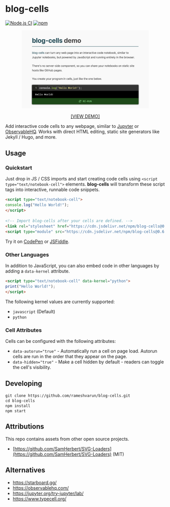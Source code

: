 # blog-cells
[![Node.js CI](https://github.com/rameshvarun/blog-cells/actions/workflows/node.js.yml/badge.svg)](https://github.com/rameshvarun/blog-cells/actions/workflows/node.js.yml)
[![npm](https://img.shields.io/npm/v/blog-cells)](https://www.npmjs.com/package/blog-cells)

<a href="https://rameshvarun.github.io/blog-cells/">
<p align="center"><img width="400px" src="./screenshot.png"></img></p>
<p align="center">[VIEW DEMO]</p>
</a>

Add interactive code cells to any webpage, similar to [Jupyter](https://jupyter.org/) or [ObservableHQ](https://observablehq.com/). Works with direct HTML editing, static site generators like Jekyll / Hugo, and more.

## Usage

### Quickstart

Just drop in JS / CSS imports and start creating code cells using `<script type="text/notebook-cell">` elements. <b>blog-cells</b> will transform these script tags into interactive, runnable code snippets.

```html
<script type="text/notebook-cell">
console.log("Hello World!");
</script>

<!-- Import blog-cells after your cells are defined. -->
<link rel="stylesheet" href="https://cdn.jsdelivr.net/npm/blog-cells@0.6.0/dist/blog-cells.css" />
<script type="module" src="https://cdn.jsdelivr.net/npm/blog-cells@0.6.0/dist/blog-cells.js"></script>
```

Try it on [CodePen](https://codepen.io/varunramesh/pen/WNYVNQQ) or [JSFiddle](https://jsfiddle.net/varunramesh/o217xpc5/9/).

### Other Languages

In addition to JavaScript, you can also embed code in other languages by adding a `data-kernel` attribute.

```html
<script type="text/notebook-cell" data-kernel="python">
print("Hello World!");
</script>
```

The following kernel values are currently supported:
- `javascript` (Default)
- `python`

### Cell Attributes

Cells can be configured with the following attributes:

- `data-autorun="true"` - Automatically run a cell on page load. Autorun cells are run in the order that they appear on the page.
- `data-hidden="true"` - Make a cell hidden by default - readers can toggle the cell's visibility.

## Developing

```
git clone https://github.com/rameshvarun/blog-cells.git
cd blog-cells
npm install
npm start
```

## Attributions

This repo contains assets from other open source projects.

- [https://github.com/SamHerbert/SVG-Loaders](https://github.com/SamHerbert/SVG-Loaders) (MIT)

## Alternatives
- https://starboard.gg/
- https://observablehq.com/
- https://jupyter.org/try-jupyter/lab/
- https://www.typecell.org/
